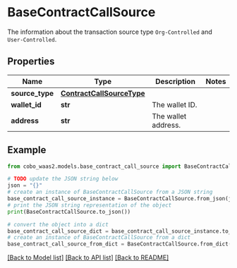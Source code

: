 # BaseContractCallSource

The information about the transaction source type `Org-Controlled` and `User-Controlled`.

## Properties

Name | Type | Description | Notes
------------ | ------------- | ------------- | -------------
**source_type** | [**ContractCallSourceType**](ContractCallSourceType.md) |  | 
**wallet_id** | **str** | The wallet ID. | 
**address** | **str** | The wallet address. | 

## Example

```python
from cobo_waas2.models.base_contract_call_source import BaseContractCallSource

# TODO update the JSON string below
json = "{}"
# create an instance of BaseContractCallSource from a JSON string
base_contract_call_source_instance = BaseContractCallSource.from_json(json)
# print the JSON string representation of the object
print(BaseContractCallSource.to_json())

# convert the object into a dict
base_contract_call_source_dict = base_contract_call_source_instance.to_dict()
# create an instance of BaseContractCallSource from a dict
base_contract_call_source_from_dict = BaseContractCallSource.from_dict(base_contract_call_source_dict)
```
[[Back to Model list]](../README.md#documentation-for-models) [[Back to API list]](../README.md#documentation-for-api-endpoints) [[Back to README]](../README.md)


